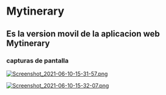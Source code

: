 # Mytinerary

## Es la version movil de la aplicacion web Mytinerary

### capturas de pantalla


[![Screenshot_2021-06-10-15-31-57.png](https://i.postimg.cc/bYV8zVz8/Screenshot_2021-06-10-15-31-57.png)](https://postimg.cc/YjFTR3Gy)

[![Screenshot_2021-06-10-15-32-07.png](https://i.postimg.cc/d3fK43WD/Screenshot_2021-06-10-15-32-07.png)](https://postimg.cc/T5nSPdvX)